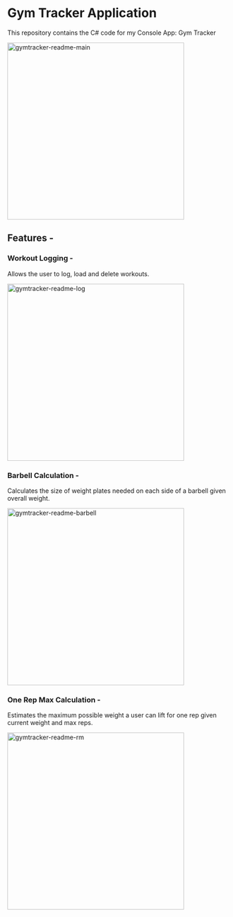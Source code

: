 # Gym Tracker Application

This repository contains the C# code for my Console App: Gym Tracker

<img width="400" alt="gymtracker-readme-main" src="https://github.com/user-attachments/assets/f2ac34cc-0263-4da9-ac88-c1f2ba97b1f2" />

## Features -

### Workout Logging -
Allows the user to log, load and delete workouts.

<img width="400" alt="gymtracker-readme-log" src="https://github.com/user-attachments/assets/7f72b3a8-4de1-40e3-a6b1-e5b67decf3c9" />

### Barbell Calculation -
Calculates the size of weight plates needed on each side of a barbell given overall weight.

<img width="400" alt="gymtracker-readme-barbell" src="https://github.com/user-attachments/assets/7b996fb0-5303-4967-bc33-a92aeb16fbcd" />

### One Rep Max Calculation -
Estimates the maximum possible weight a user can lift for one rep given current weight and max reps.

<img width="400" alt="gymtracker-readme-rm" src="https://github.com/user-attachments/assets/05b29f5d-02d9-4676-ab31-3d2775d3aae8" />


